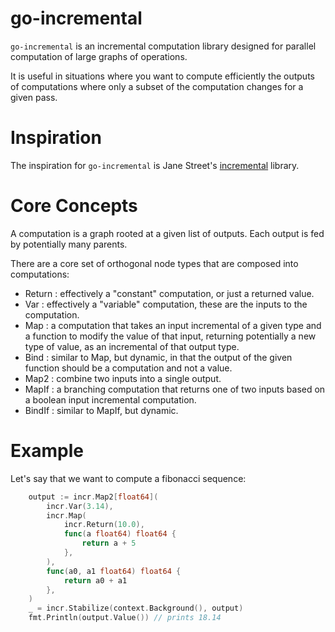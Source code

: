 go-incremental
==============

`go-incremental` is an incremental computation library designed for parallel computation of large graphs of operations.

It is useful in situations where you want to compute efficiently the outputs of computations where only a subset of the computation changes for a given pass.

# Inspiration

The inspiration for `go-incremental` is Jane Street's [incremental](https://github.com/janestreet/incremental) library.

# Core Concepts

A computation is a graph rooted at a given list of outputs. Each output is fed by potentially many parents.

There are a core set of orthogonal node types that are composed into computations:
- Return : effectively a "constant" computation, or just a returned value.
- Var : effectively a "variable" computation, these are the inputs to the computation.
- Map : a computation that takes an input incremental of a given type and a function to modify the value of that input, returning potentially a new type of value, as an incremental of that output type.
- Bind : similar to Map, but dynamic, in that the output of the given function should be a computation and not a value.
- Map2 : combine two inputs into a single output.
- MapIf : a branching computation that returns one of two inputs based on a boolean input incremental computation.
- BindIf : similar to MapIf, but dynamic.

# Example

Let's say that we want to compute a fibonacci sequence:

```go
	output := incr.Map2[float64](
		incr.Var(3.14),
		incr.Map(
			incr.Return(10.0),
			func(a float64) float64 {
				return a + 5
			},
		),
		func(a0, a1 float64) float64 {
			return a0 + a1
		},
	)
	_ = incr.Stabilize(context.Background(), output)
	fmt.Println(output.Value()) // prints 18.14
```
